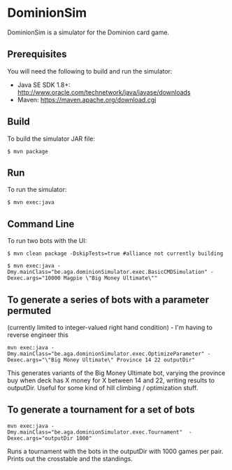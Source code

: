 # DominionSim

DominionSim is a simulator for the Dominion card game.

## Prerequisites

You will need the following to build and run the simulator:
- Java SE SDK 1.8+: http://www.oracle.com/technetwork/java/javase/downloads
- Maven: https://maven.apache.org/download.cgi

## Build

To build the simulator JAR file:
```
$ mvn package
```

## Run

To run the simulator:
```
$ mvn exec:java
```

## Command Line

To run two bots with the UI:

```
$ mvn clean package -DskipTests=true #alliance not currently building
```
```
$ mvn exec:java -Dmy.mainClass="be.aga.dominionSimulator.exec.BasicCMDSimulation" -Dexec.args="10000 Magpie \"Big Money Ultimate\""
```

## To generate a series of bots with a parameter permuted 

(currently limited to integer-valued right hand condition) - I'm having to reverse engineer this 

```
mvn exec:java -Dmy.mainClass="be.aga.dominionSimulator.exec.OptimizeParameter" -Dexec.args="\"Big Money Ultimate\" Province 14 22 outputDir"
```

This generates variants of the Big Money Ultimate bot, varying the province buy when deck has X money for X between 14 and 22, writing results to outputDir.  Useful for some kind of hill climbing / optimization stuff.

## To generate a tournament for a set of bots

```
mvn exec:java -Dmy.mainClass="be.aga.dominionSimulator.exec.Tournament"  -Dexec.args="outputDir 1000"
```

Runs a tournament with the bots in the outputDir with 1000 games per pair.  Prints out the crosstable and the standings.
